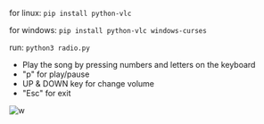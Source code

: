 for linux: ```pip install python-vlc ```

for windows:
‍‍```pip install python-vlc windows-curses```

run:
```python3 radio.py```

- Play the song by pressing numbers and letters on the keyboard
- "p" for play/pause
- UP & DOWN key for change volume
- "Esc" for exit

![w](https://github.com/seyedmahdi4/radio/blob/main/img.png/?raw=true)
